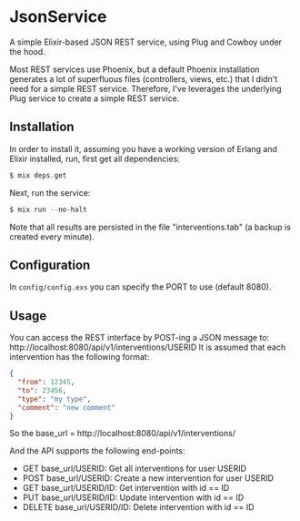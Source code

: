 # JsonService

A simple Elixir-based JSON REST service, using Plug and Cowboy under the hood.

Most REST services use Phoenix, but a default Phoenix installation generates a lot of superfluous files (controllers, views, etc.) that I didn't need for a simple REST service. Therefore, I've leverages the underlying Plug service to create a simple REST service.

## Installation

In order to install it, assuming you have a working version of Erlang and Elixir installed,
run, first get all dependencies:
```c
$ mix deps.get
```

Next, run the service:
```c
$ mix run --no-halt
```
Note that all results are persisted in the file "interventions.tab" (a backup is created every minute).

## Configuration
In `config/config.exs` you can specify the PORT to use (default 8080).

## Usage

You can access the REST interface by POST-ing a JSON message to:
http://localhost:8080/api/v1/interventions/USERID
It is assumed that each intervention has the following format:
```json
{
  "from": 12345,
  "to": 23456,
  "type": "my type",
  "comment": "new comment"
}
```

So the base_url = http://localhost:8080/api/v1/interventions/

And the API supports the following end-points:

- GET base_url/USERID: Get all interventions for user USERID
- POST base_url/USERID: Create a new intervention for user USERID
- GET base_url/USERID/ID: Get intervention with id == ID
- PUT base_url/USERID/ID: Update intervention with id == ID
- DELETE base_url/USERID/ID: Delete intervention with id == ID
